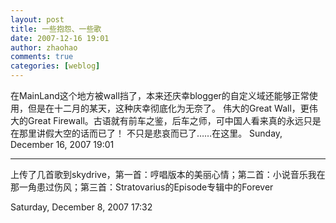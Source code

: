 ```yaml
---
layout: post
title: 一些抱怨、一些歌
date: 2007-12-16 19:01
author: zhaohao
comments: true
categories: [weblog]
---
```

在MainLand这个地方被wall挡了，本来还庆幸blogger的自定义域还能够正常使用，但是在十二月的某天，这种庆幸彻底化为无奈了。
伟大的Great Wall，更伟大的Great Firewall。古语就有前车之鉴，后车之师，可中国人看来真的永远只是在那里讲假大空的话而已了！
不只是悲哀而已了……在这里。
Sunday, December 16, 2007 19:01

<hr />

上传了几首歌到skydrive，第一首：哼唱版本的美丽心情；第二首：小说音乐我在那一角患过伤风；第三首：Stratovarius的Episode专辑中的Forever

Saturday, December 8, 2007 17:32
